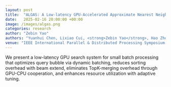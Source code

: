 ```yaml
---
layout: post
title:  "ALGAS: A Low-latency GPU-Accelerated Approximate Nearest Neighbor Search System"
date:   2025-02-16 20:00:00 +00:00
image: /images/algas.png
categories: research
author: "Zebin Yao"
authors: "Yuanhui Chen, Lixiao Cui, <strong>Zebin Yao</strong>, Hao Zhou, et al."
venue: "IEEE International Parallel & Distributed Processing Symposium, 2025"
---
```

We present a low-latency GPU search system for small batch processing that optimizes query bubble via dynamic batching, reduces sorting overhead with beam extend, eliminates TopK-merging overhead through GPU-CPU cooperation, and enhances resource utilization with adaptive tuning.